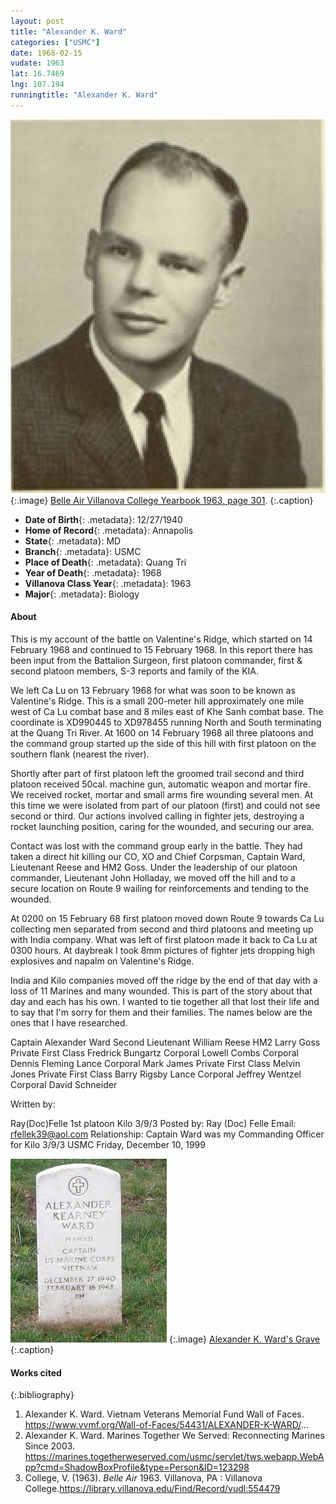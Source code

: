 ```yaml
---
layout: post
title: "Alexander K. Ward"
categories: ["USMC"]
date: 1968-02-15
vudate: 1963
lat: 16.7469
lng: 107.194
runningtitle: "Alexander K. Ward"
---
```

![Alexander K. Ward](images/AlexanderK.Ward.png)
   {:.image}
[Belle Air Villanova College Yearbook 1963, page 301](https://library.villanova.edu/Find/Record/vudl:554479).
   {:.caption}

* **Date of Birth**{: .metadata}: 12/27/1940
* **Home of Record**{: .metadata}: Annapolis
* **State**{: .metadata}: MD
* **Branch**{: .metadata}: USMC
* **Place of Death**{: .metadata}: Quang Tri
* **Year of Death**{: .metadata}: 1968
* **Villanova Class Year**{: .metadata}: 1963
* **Major**{: .metadata}: Biology

#### About

This is my account of the battle on Valentine's Ridge, which started on 14 February 1968 and continued to 15 February 1968. In this report there has been input from the Battalion Surgeon, first platoon commander, first & second platoon members, S-3 reports and family of the KIA.

We left Ca Lu on 13 February 1968 for what was soon to be known as Valentine's Ridge. This is a small 200-meter hill approximately one mile west of Ca Lu combat base and 8 miles east of Khe Sanh combat base. The coordinate is XD990445 to XD978455 running North and South terminating at the Quang Tri River. At 1600 on 14 February 1968 all three platoons and the command group started up the side of this hill with first platoon on the southern flank (nearest the river).

Shortly after part of first platoon left the groomed trail second and third platoon received 50cal. machine gun, automatic weapon and mortar fire. We received rocket, mortar and small arms fire wounding several men. At this time we were isolated from part of our platoon (first) and could not see second or third. Our actions involved calling in fighter jets, destroying a rocket launching position, caring for the wounded, and securing our area.

Contact was lost with the command group early in the battle. They had taken a direct hit killing our CO, XO and Chief Corpsman, Captain Ward, Lieutenant Reese and HM2 Goss. Under the leadership of our platoon commander, Lieutenant John Holladay, we moved off the hill and to a secure location on Route 9 wailing for reinforcements and tending to the wounded.

At 0200 on 15 February 68 first platoon moved down Route 9 towards Ca Lu collecting men separated from second and third platoons and meeting up with India company. What was left of first platoon made it back to Ca Lu at 0300 hours. At daybreak I took 8mm pictures of fighter jets dropping high explosives and napalm on Valentine's Ridge.

India and Kilo companies moved off the ridge by the end of that day with a loss of 11 Marines and many wounded. This is part of the story about that day and each has his own. I wanted to tie together all that lost their life and to say that I'm sorry for them and their families. The names below are the ones that I have researched.

Captain Alexander Ward
Second Lieutenant William Reese
HM2 Larry Goss
Private First Class Fredrick Bungartz
Corporal Lowell Combs
Corporal Dennis Fleming
Lance Corporal Mark James
Private First Class Melvin Jones
Private First Class Barry Rigsby
Lance Corporal Jeffrey Wentzel
Corporal David Schneider

Written by:

Ray(Doc)Felle 1st platoon Kilo 3/9/3
Posted by: Ray (Doc) Felle
Email: rfellek39@aol.com
Relationship: Captain Ward was my Commanding Officer for Kilo 3/9/3 USMC
Friday, December 10, 1999

![Alexander K. Ward Grave](images/alexkwardgrave.jpg)
  {:.image}
[Alexander K. Ward's Grave](https://marines.togetherweserved.com/usmc/servlet/tws.webapp.WebApp?cmd=ShadowBoxProfile&type=Person&ID=123298)
  {:.caption}




#### Works cited

{:.bibliography}
1. Alexander K. Ward. Vietnam Veterans Memorial Fund Wall of Faces. <https://www.vvmf.org/Wall-of-Faces/54431/ALEXANDER-K-WARD/>...
2. Alexander K. Ward. Marines Together We Served: Reconnecting Marines Since 2003. <https://marines.togetherweserved.com/usmc/servlet/tws.webapp.WebApp?cmd=ShadowBoxProfile&type=Person&ID=123298>
3. College, V. (1963). _Belle Air_ 1963. Villanova, PA : Villanova College.<https://library.villanova.edu/Find/Record/vudl:554479>
